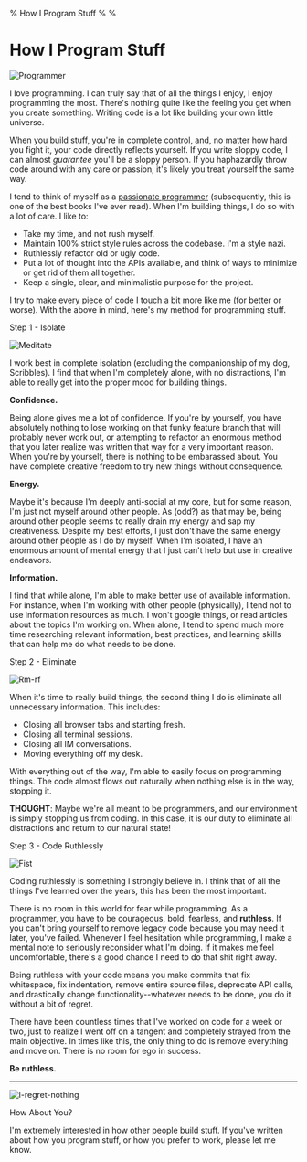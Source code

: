 % How I Program Stuff
%
%

# How I Program Stuff

![Programmer][]

I love programming. I can truly say that of all the things I enjoy, I enjoy
programming the most. There's nothing quite like the feeling you get when you
create something. Writing code is a lot like building your own little universe.

When you build stuff, you're in complete control, and, no matter how hard you
fight it, your code directly reflects yourself. If you write sloppy code, I can
almost *guarantee* you'll be a sloppy person. If you haphazardly throw code
around with any care or passion, it's likely you treat yourself the same way.

I tend to think of myself as a [passionate programmer][] (subsequently, this is
one of the best books I've ever read). When I'm building things, I do so with a
lot of care. I like to:

-   Take my time, and not rush myself.
-   Maintain 100% strict style rules across the codebase. I'm a style nazi.
-   Ruthlessly refactor old or ugly code.
-   Put a lot of thought into the APIs available, and think of ways to minimize
    or get rid of them all together.
-   Keep a single, clear, and minimalistic purpose for the project.

I try to make every piece of code I touch a bit more like me (for better or
worse). With the above in mind, here's my method for programming stuff.

Step 1 - Isolate

![Meditate][]

I work best in complete isolation (excluding the companionship of my dog,
Scribbles). I find that when I'm completely alone, with no distractions, I'm
able to really get into the proper mood for building things.

**Confidence.**

Being alone gives me a lot of confidence. If you're by yourself, you have
absolutely nothing to lose working on that funky feature branch that will
probably never work out, or attempting to refactor an enormous method that you
later realize was written that way for a very important reason. When you're by
yourself, there is nothing to be embarassed about. You have complete creative
freedom to try new things without consequence.

**Energy.**

Maybe it's because I'm deeply anti-social at my core, but for some reason, I'm
just not myself around other people. As (odd?) as that may be, being around
other people seems to really drain my energy and sap my creativeness. Despite my
best efforts, I just don't have the same energy around other people as I do by
myself. When I'm isolated, I have an enormous amount of mental energy that I
just can't help but use in creative endeavors.

**Information.**

I find that while alone, I'm able to make better use of available information.
For instance, when I'm working with other people (physically), I tend not to use
information resources as much. I won't google things, or read articles about the
topics I'm working on. When alone, I tend to spend much more time researching
relevant information, best practices, and learning skills that can help me do
what needs to be done.

Step 2 - Eliminate

![Rm-rf][]

When it's time to really build things, the second thing I do is eliminate all
unnecessary information. This includes:

-   Closing all browser tabs and starting fresh.
-   Closing all terminal sessions.
-   Closing all IM conversations.
-   Moving everything off my desk.

With everything out of the way, I'm able to easily focus on programming things.
The code almost flows out naturally when nothing else is in the way, stopping
it.

**THOUGHT**: Maybe we're all meant to be programmers, and our environment is
simply stopping us from coding. In this case, it is our duty to eliminate all
distractions and return to our natural state!

Step 3 - Code Ruthlessly

![Fist][]

Coding ruthlessly is something I strongly believe in. I think that of all the
things I've learned over the years, this has been the most important.

There is no room in this world for fear while programming. As a programmer, you
have to be courageous, bold, fearless, and **ruthless**. If you can't bring
yourself to remove legacy code because you may need it later, you've failed.
Whenever I feel hesitation while programming, I make a mental note to seriously
reconsider what I'm doing. If it makes me feel uncomfortable, there's a good
chance I need to do that shit right away.

Being ruthless with your code means you make commits that fix whitespace, fix
indentation, remove entire source files, deprecate API calls, and drastically
change functionality--whatever needs to be done, you do it without a bit of
regret.

There have been countless times that I've worked on code for a week or two, just
to realize I went off on a tangent and completely strayed from the main
objective. In times like this, the only thing to do is remove everything and
move on. There is no room for ego in success.

**Be ruthless.**

****

![I-regret-nothing][]

How About You?

I'm extremely interested in how other people build stuff. If you've written
about how you program stuff, or how you prefer to work, please let me know.

  [Programmer]: http://getfile8.posterous.com/getfile/files.posterous.com/temp-2012-01-16/BaGedtAfIcrAqkGioeyezyIhioBirEgqADaEtkEuItxDIvqJbrizyBqtfDBh/programmer.gif.scaled696.gif
  [passionate programmer]: http://www.amazon.com/gp/product/1934356344/ref=as_li_ss_tl?ie=UTF8&tag=projectb14ck-20&linkCode=as2&camp=1789&creative=390957&creativeASIN=1934356344
    "The Passionate Programmer"
  [Meditate]: http://getfile9.posterous.com/getfile/files.posterous.com/temp-2012-01-16/GllvqwjqypeiwEbhDzJuBqDjofsCwbwyCDecyityFgqlEDhdbCjjrmCmqztg/meditate.GIF.scaled696.gif
  [Rm-rf]: http://getfile4.posterous.com/getfile/files.posterous.com/temp-2012-01-16/pibCgcGdIqpiafpvHfwgkGavHAvDdsDwrGqBDEtAJqBorgiHqDfsCeIpCuFi/rm-rf.png.scaled696.png
  [Fist]: http://getfile4.posterous.com/getfile/files.posterous.com/temp-2012-01-16/JkxjHfyICrHoxEwCmheycmrmdGvCnBqtxtwmAGucrDqysotIGFzgurHGnpDq/fist.JPG.scaled696.jpg
  [I-regret-nothing]: http://getfile3.posterous.com/getfile/files.posterous.com/temp-2012-01-16/iahdoDdAufExuDqDcgBjuCsbsHpChdAjlGyzBohDeDDBzjneyqkubwuxssxk/i-regret-nothing.gif.scaled696.gif
